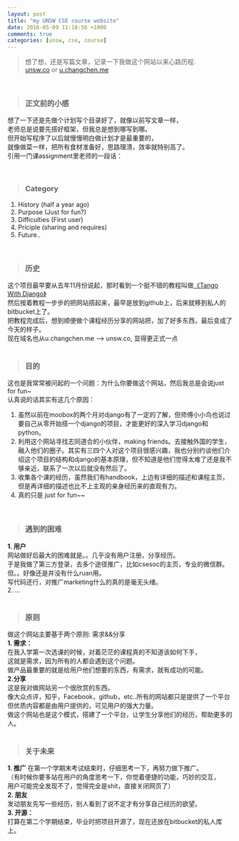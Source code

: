```yaml
---
layout: post
title: "my UNSW CSE course website"
date: 2016-05-09 11:18:58 +1000
comments: true
categories: [unsw, cse, course]
---
```



> 想了想，还是写篇文章，记录一下我做这个网站以来心路历程.    
[unsw.co](http://www.unsw.co) or [u.changchen.me](http://u.changchen.me)    

<!--more-->
<br>   

> ### 正文前的小感 ###
想了一下还是先做个计划写个目录好了，就像以前写文章一样，   
老师总是说要先搭好框架，但我总是想到哪写到哪。   
但开始写程序了以后就慢慢明白做计划才是最重要的，     
就像做菜一样，把所有食材准备好，思路理清，效率就特别高了。    
引用一门课assignment里老师的一段话：   
<img style="max-height:400px" class="lazy" data-original="/images/blog/160509_unsw_web/os_design.jpg">    

<br>

> ### Category ###
1. History (half a year ago)      
2. Purpose (Just for fun?)   
3. Difficulties (First user)
4. Priciple (sharing and requires)
5. Future..    

<br>

> ### 历史 ###
这个项目最早要从去年11月份说起，那时看到一个挺不错的教程叫做[《Tango With Django》](http://www.tangowithdjango.com/)     
然后按着教程一步步的把网站搭起来，最早是放到github上，后来就移到私人的bitbucket上了。    
把教程完成后，想到顺便做个课程经历分享的网站把，加了好多东西，最后变成了今天的样子。     
现在域名也从u.changchen.me --> unsw.co, 显得更正式一点     
<img style="max-height:400px" class="lazy" data-original="/images/blog/160509_unsw_web/bitbucket.jpg">    
<br>

> ### 目的 ###
这也是我常常被问起的一个问题：为什么你要做这个网站，然后我总是会说just for fun~    
认真说的话其实有这几个原因：    
1) 虽然以前在moobox的两个月对django有了一定的了解，但师傅小小鸟也说过要自己从零开始搭一个django的项目，才能更好的深入学习django和python。        
2) 利用这个网站寻找志同道合的小伙伴，making friends。去接触外国的学生，融入他们的圈子。其实有三四个人对这个项目很感兴趣，我也分别约谈他们介绍这个项目的结构和django的基本原理，但不知道是他们觉得太难了还是我不够亲近，联系了一次以后就没有然后了。    
3) 收集各个课的经历，虽然我们有handbook，上边有详细的描述和课程主页，但是再详细的描述也比不上主观的亲身经历来的直观有力。    
4) 真的只是 just for fun~~     
<br>

> ### 遇到的困难 ###
**1. 用户**    
网站做好后最大的困难就是。。几乎没有用户注册，分享经历。     
于是我做了第三方登录，去多个途径推广，比如csesoc的主页，专业的微信群。    
但。。好像还是并没有什么ruan用。     
写代码还行，对推广marketing什么的真的是毫无头绪。   
2. ...    
<br>

> ### 原则 ###
做这个网站主要基于两个原则: 需求&&分享         
**1. 需求：**    
在我入学第一次选课的时候，对着茫茫的课程真的不知道该如何下手，    
这就是需求，因为所有的人都会遇到这个问题。    
做产品最重要的就是给用户他们想要的东西，有需求，就有成功的可能。    
**2.分享**    
这是我对做网站另一个很欣赏的东西。    
像大众点评，知乎，Facebook，github，etc..所有的网站都只是提供了一个平台    
但优质内容都是由用户提供的，可见用户的强大力量。     
做这个网站也是这个模式，搭建了一个平台，让学生分享他们的经历，帮助更多的人。    
<br>

> ### 关于未来 ###
**1. 推广**
在第一个学期末考试结束时，仔细思考一下，再努力做下推广。  
（有时候你要多站在用户的角度思考一下，你觉着便捷的功能，巧妙的交互，   
用户可能完全发现不了，觉得完全是shit，直接关闭网页了）       
**2. 朋友**    
发动朋友先写一些经历，别人看到了说不定才有分享自己经历的欲望。    
**3. 开源：**   
打算在第二个学期结束，毕业时把项目开源了，现在还放在bitbucket的私人库上。    
<br>


